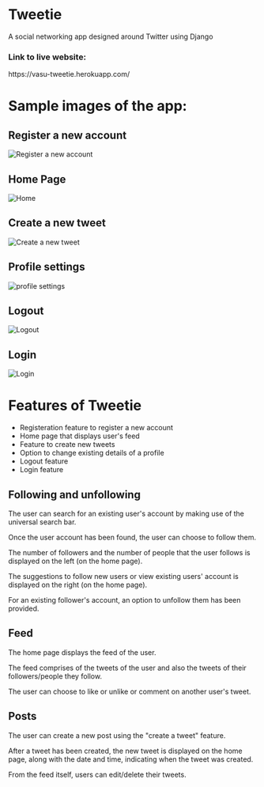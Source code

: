 # Tweetie
A social networking app designed around Twitter using Django

<h3>Link to live website:</h3> https://vasu-tweetie.herokuapp.com/

<h1>Sample images of the app:</h1>

<h2>Register a new account</h2>

![Register a new account](https://github.com/vasupradharamachanrdan/Tweetie/blob/main/media/TweetieRegister.png)


<h2>Home Page</h2>

![Home](https://github.com/vasupradharamachanrdan/Tweetie/blob/main/media/TweetieHome.png)


<h2>Create a new tweet</h2>

![Create a new tweet](https://github.com/vasupradharamachanrdan/Tweetie/blob/main/media/TweetieCreateTweet.png)


<h2>Profile settings</h2>

![profile settings](https://github.com/vasupradharamachanrdan/Tweetie/blob/main/media/TweetieSettings.png)


<h2>Logout</h2>

![Logout](https://github.com/vasupradharamachanrdan/Tweetie/blob/main/media/TweetieLogout.png)


<h2>Login</h2>

![Login](https://github.com/vasupradharamachanrdan/Tweetie/blob/main/media/TweetieLogin.png)


<h1>Features of Tweetie</h1>

* Registeration feature to register a new account
* Home page that displays user's feed
* Feature to create new tweets
* Option to change existing details of a profile
* Logout feature
* Login feature


<h2> Following and unfollowing </h2>

The user can search for an existing user's account by making use of the universal search bar.

Once the user account has been found, the user can choose to follow them. 

The number of followers and the number of people that the user follows is displayed on the left (on the home page).

The suggestions to follow new users or view existing users' account is displayed on the right (on the home page).

For an existing follower's account, an option to unfollow them has been provided.

<h2> Feed </h2>

The home page displays the feed of the user.

The feed comprises of the tweets of the user and also the tweets of their followers/people they follow.

The user can choose to like or unlike or comment on another user's tweet.

<h2> Posts </h2>

The user can create a new post using the "create a tweet" feature.

After a tweet has been created, the new tweet is displayed on the home page, along with the date and time, indicating when the tweet was created.

From the feed itself, users can edit/delete their tweets.









